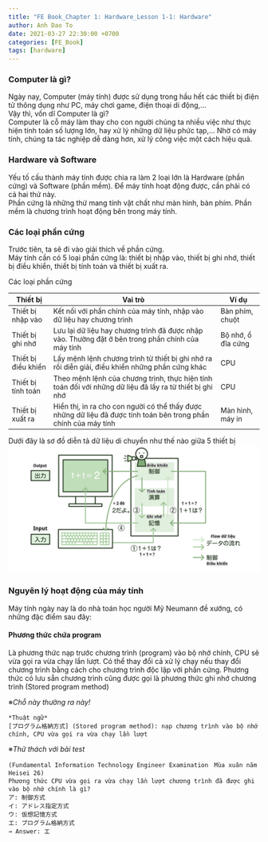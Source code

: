 ```yaml
---
title: "FE Book_Chapter 1: Hardware_Lesson 1-1: Hardware"
author: Anh Dao To
date: 2021-03-27 22:30:00 +0700
categories: [FE_Book]
tags: [hardware]
---
```

### Computer là gì?
Ngày nay, Computer (máy tính) được sử dụng trong hầu hết các thiết bị điện tử thông dụng như PC, máy chơi game, điện thoại di động,...  
Vậy thì, vốn dĩ Computer là gì?  
Computer là cỗ máy làm thay cho con người chúng ta nhiều việc như thực hiện tính toán số lượng lớn, hay xử lý những dữ liệu phức tạp,... Nhờ có máy tính, chúng ta tác nghiệp dễ dàng hơn, xử lý công việc một cách hiệu quả.

### Hardware và Software
Yếu tố cấu thành máy tính được chia ra làm 2 loại lớn là Hardware (phần cứng) và Software (phần mềm). Để máy tính hoạt động được, cần phải có cả hai thứ này.  
Phần cứng là những thứ mang tính vật chất như màn hình, bàn phím. Phần mềm là chương trình hoạt động bên trong máy tính.

### Các loại phần cứng
Trước tiên, ta sẽ đi vào giải thích về phần cứng.  
Máy tính cần có 5 loại phần cứng là: thiết bị nhập vào, thiết bị ghi nhớ, thiết bị điều khiển, thiết bị tính toán và thiết bị xuất ra.

Các loại phần cứng

| Thiết bị    | Vai trò | Ví dụ |
| ----------- | ----------- | ----------- |
| Thiết bị nhập vào | Kết nối với phần chính của máy tính, nhập vào dữ liệu hay chương trình | Bàn phím, chuột |
| Thiết bị ghi nhớ | Lưu lại dữ liệu hay chương trình đã được nhập vào. Thường đặt ở bên trong phần chính của máy tính | Bộ nhớ, ổ đĩa cứng |
| Thiết bị điều khiển | Lấy mệnh lệnh chương trình từ thiết bị ghi nhớ ra rồi diễn giải, điều khiển những phần cứng khác | CPU |
| Thiết bị tính toán | Theo mệnh lệnh của chương trình, thực hiện tính toán đối với những dữ liệu đã lấy ra từ thiết bị ghi nhớ | CPU |
| Thiết bị xuất ra | Hiển thị, in ra cho con người có thể thấy được những dữ liệu đã được tính toán bên trong phần chính của máy tính | Màn hình, máy in |

Dưới đây là sơ đồ diễn tả dữ liệu di chuyển như thế nào giữa 5 thiết bị
![Data flow](../../../../assets/2021-03-27-hardware/flow-data.png)

### Nguyên lý hoạt động của máy tính
Máy tính ngày nay là do nhà toán học người Mỹ Neumann đề xướng, có những đặc điểm sau đây:

#### Phương thức chứa program
Là phương thức nạp trước chương trình (program) vào bộ nhớ chính, CPU sẽ vừa gọi ra vừa chạy lần lượt. Có thể thay đổi cả xử lý chạy nếu thay đổi chương trình bằng cách cho chương trình độc lập với phần cứng. Phương thức có lưu sẵn chương trình cũng được gọi là phương thức ghi nhớ chương trình (Stored program method)

※*Chỗ này thường ra này!*

    *Thuật ngữ*
    [プログラム格納方式] (Stored program method): nạp chương trình vào bộ nhớ chính, CPU vừa gọi ra vừa chạy lần lượt

※*Thử thách với bài test*

    (Fundamental Information Technology Engineer Examination　Mùa xuân năm Heisei 26)
    Phương thức CPU vừa gọi ra vừa chạy lần lượt chương trình đã được ghi vào bộ nhớ chính là gì?
    ア: 制御方式
    イ: アドレス指定方式
    ウ: 仮想記憶方式
    エ: プログラム格納方式
    → Answer: エ
    






